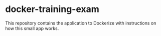 # docker-training-exam

This repository contains the application to Dockerize with instructions on how this small app works. 